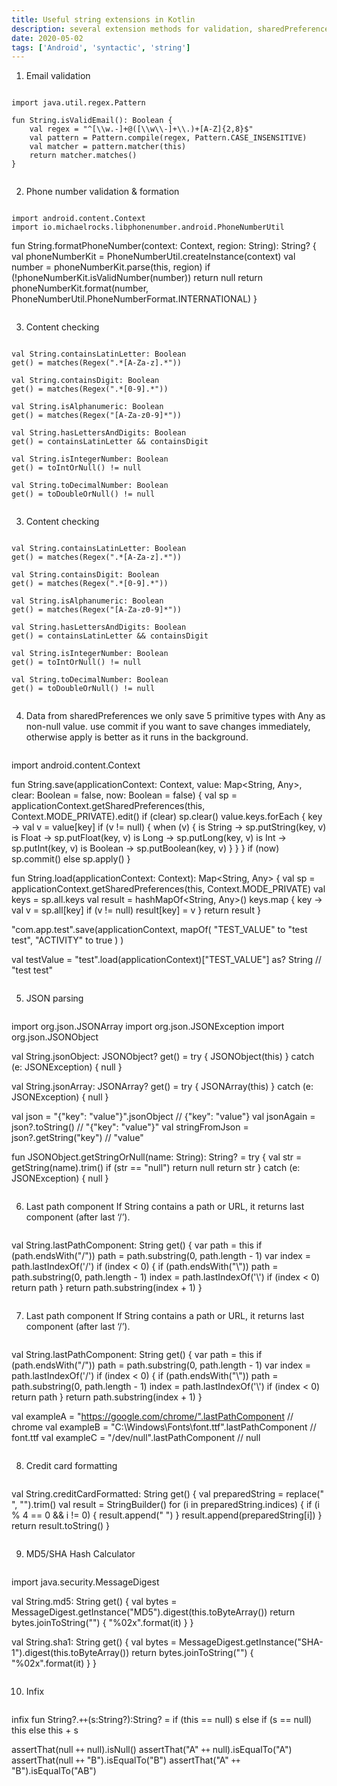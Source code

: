 ```yaml
---
title: Useful string extensions in Kotlin
description: several extension methods for validation, sharedPreferences etc
date: 2020-05-02
tags: ['Android', 'syntactic', 'string']
---
```


1. Email validation

> ```
    import java.util.regex.Pattern

    fun String.isValidEmail(): Boolean {
        val regex = "^[\\w.-]+@([\\w\\-]+\\.)+[A-Z]{2,8}$"
        val pattern = Pattern.compile(regex, Pattern.CASE_INSENSITIVE)
        val matcher = pattern.matcher(this)
        return matcher.matches()
    }
> ```

2. Phone number validation & formation

> ```
    import android.content.Context
    import io.michaelrocks.libphonenumber.android.PhoneNumberUtil

fun String.formatPhoneNumber(context: Context, region: String): String? {
    val phoneNumberKit = PhoneNumberUtil.createInstance(context)
    val number = phoneNumberKit.parse(this, region)
    if (!phoneNumberKit.isValidNumber(number))
        return null
    return phoneNumberKit.format(number, PhoneNumberUtil.PhoneNumberFormat.INTERNATIONAL)
}
> ```

3. Content checking

> ```
    val String.containsLatinLetter: Boolean
    get() = matches(Regex(".*[A-Za-z].*"))

    val String.containsDigit: Boolean
    get() = matches(Regex(".*[0-9].*"))

    val String.isAlphanumeric: Boolean
    get() = matches(Regex("[A-Za-z0-9]*"))

    val String.hasLettersAndDigits: Boolean
    get() = containsLatinLetter && containsDigit

    val String.isIntegerNumber: Boolean
    get() = toIntOrNull() != null

    val String.toDecimalNumber: Boolean
    get() = toDoubleOrNull() != null
> ```

3. Content checking

> ```
    val String.containsLatinLetter: Boolean
    get() = matches(Regex(".*[A-Za-z].*"))

    val String.containsDigit: Boolean
    get() = matches(Regex(".*[0-9].*"))

    val String.isAlphanumeric: Boolean
    get() = matches(Regex("[A-Za-z0-9]*"))

    val String.hasLettersAndDigits: Boolean
    get() = containsLatinLetter && containsDigit

    val String.isIntegerNumber: Boolean
    get() = toIntOrNull() != null

    val String.toDecimalNumber: Boolean
    get() = toDoubleOrNull() != null
> ```

4. Data from sharedPreferences
we only save 5 primitive types with Any as non-null value. use commit if you want to save changes immediately, otherwise apply is better as it runs in the background.

> ```
import android.content.Context

fun String.save(applicationContext: Context, value: Map<String, Any>, clear: Boolean = false, now: Boolean = false) {
    val sp = applicationContext.getSharedPreferences(this, Context.MODE_PRIVATE).edit()
    if (clear)
        sp.clear()
    value.keys.forEach { key ->
        val v = value[key]
        if (v != null) {
            when (v) {
                is String -> sp.putString(key, v)
                is Float -> sp.putFloat(key, v)
                is Long -> sp.putLong(key, v)
                is Int -> sp.putInt(key, v)
                is Boolean -> sp.putBoolean(key, v)
            }
        }
    }
    if (now)
        sp.commit()
    else
        sp.apply()
}

fun String.load(applicationContext: Context): Map<String, Any> {
    val sp = applicationContext.getSharedPreferences(this, Context.MODE_PRIVATE)
    val keys = sp.all.keys
    val result = hashMapOf<String, Any>()
    keys.map { key ->
        val v = sp.all[key]
        if (v != null)
            result[key] = v
    }
    return result
}

"com.app.test".save(applicationContext,
    mapOf(
        "TEST_VALUE" to "test test",
        "ACTIVITY" to true
    )
)

val testValue = "test".load(applicationContext)["TEST_VALUE"] as? String // "test test"
> ```

5. JSON parsing

> ```
import org.json.JSONArray
import org.json.JSONException
import org.json.JSONObject

val String.jsonObject: JSONObject?
    get() = try {
        JSONObject(this)
    } catch (e: JSONException) {
        null
    }

val String.jsonArray: JSONArray?
    get() = try {
        JSONArray(this)
    } catch (e: JSONException) {
        null
    }

val json = "{\"key\": \"value\"}".jsonObject  // {"key": "value"}
val jsonAgain = json?.toString() // "{"key": "value"}"
val stringFromJson = json?.getString("key") // "value"

fun JSONObject.getStringOrNull(name: String): String? =
      try {
         val str = getString(name).trim()
         if (str == "null") return null
         return str
      }
      catch (e: JSONException) {
         null
      }
> ```

6. Last path component
If String contains a path or URL, it returns last component (after last ‘/’).
> ```
val String.lastPathComponent: String
get() {
    var path = this
    if (path.endsWith("/"))
        path = path.substring(0, path.length - 1)
    var index = path.lastIndexOf('/')
    if (index < 0) {
        if (path.endsWith("\\"))
            path = path.substring(0, path.length - 1)
        index = path.lastIndexOf('\\')
        if (index < 0)
            return path
    }
    return path.substring(index + 1)
}
> ```

7. Last path component
If String contains a path or URL, it returns last component (after last ‘/’).
> ```
val String.lastPathComponent: String
get() {
    var path = this
    if (path.endsWith("/"))
        path = path.substring(0, path.length - 1)
    var index = path.lastIndexOf('/')
    if (index < 0) {
        if (path.endsWith("\\"))
            path = path.substring(0, path.length - 1)
        index = path.lastIndexOf('\\')
        if (index < 0)
            return path
    }
    return path.substring(index + 1)
}

val exampleA = "https://google.com/chrome/".lastPathComponent // chrome
val exampleB = "C:\\Windows\\Fonts\\font.ttf".lastPathComponent // font.ttf
val exampleC = "/dev/null".lastPathComponent // null
> ```

8. Credit card formatting

> ```
val String.creditCardFormatted: String
get() {
    val preparedString = replace(" ", "").trim()
    val result = StringBuilder()
    for (i in preparedString.indices) {
        if (i % 4 == 0 && i != 0) {
            result.append(" ")
        }
        result.append(preparedString[i])
    }
    return result.toString()
}
> ```

9. MD5/SHA Hash Calculator

> ```
import java.security.MessageDigest

val String.md5: String
get() {
    val bytes = MessageDigest.getInstance("MD5").digest(this.toByteArray())
    return bytes.joinToString("") {
        "%02x".format(it)
    }
}

val String.sha1: String
get() {
    val bytes = MessageDigest.getInstance("SHA-1").digest(this.toByteArray())
    return bytes.joinToString("") {
        "%02x".format(it)
    }
}
> ```

10. Infix

> ```
infix fun String?.`++`(s:String?):String? =
    if (this == null) s else if (s == null) this else this + s


assertThat(null `++` null).isNull()
assertThat("A" `++` null).isEqualTo("A")
assertThat(null `++` "B").isEqualTo("B")
assertThat("A" `++` "B").isEqualTo("AB")
> ```
